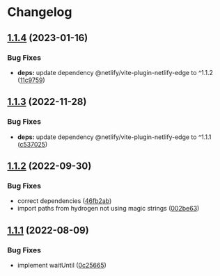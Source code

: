 # Changelog

## [1.1.4](https://github.com/netlify/hydrogen-platform/compare/hydrogen-platform-v1.1.3...hydrogen-platform-v1.1.4) (2023-01-16)


### Bug Fixes

* **deps:** update dependency @netlify/vite-plugin-netlify-edge to ^1.1.2 ([11c9759](https://github.com/netlify/hydrogen-platform/commit/11c9759cc1563850a4384a1f4eee38e575d06eb1))

## [1.1.3](https://github.com/netlify/hydrogen-platform/compare/hydrogen-platform-v1.1.2...hydrogen-platform-v1.1.3) (2022-11-28)


### Bug Fixes

* **deps:** update dependency @netlify/vite-plugin-netlify-edge to ^1.1.1 ([c537025](https://github.com/netlify/hydrogen-platform/commit/c537025a062c848b1d6c3b4de36637a01ebe59cd))

## [1.1.2](https://github.com/netlify/hydrogen-platform/compare/hydrogen-platform-v1.1.1...hydrogen-platform-v1.1.2) (2022-09-30)


### Bug Fixes

* correct dependencies ([46fb2ab](https://github.com/netlify/hydrogen-platform/commit/46fb2abfa369bc59484017e83744f0070cc23d28))
* import paths from hydrogen not using magic strings ([002be63](https://github.com/netlify/hydrogen-platform/commit/002be636d8907e23e4a8713092c768b00309e318))

## [1.1.1](https://github.com/netlify/hydrogen-platform/compare/hydrogen-platform-v1.1.0...hydrogen-platform-v1.1.1) (2022-08-09)


### Bug Fixes

* implement waitUntil ([0c25665](https://github.com/netlify/hydrogen-platform/commit/0c256654a39526013c969b838ab32769299a9177))
